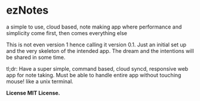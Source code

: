 ezNotes
=======

a simple to use, cloud based, note making app where performance and simplicity come first, then comes everything else

This is not even version 1 hence calling it version 0.1. 
Just an initial set up and the very skeleton of the intended app.
The dream and the intentions will be shared in some time.

tl;dr: Have a super simple, command based, cloud syncd, responsive web app for note taking.
Must be able to handle entire app without touching mouse! like a unix terminal.


<b>License<b>
MIT License.

